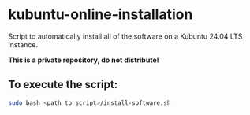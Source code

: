 # kubuntu-online-installation

Script to automatically install all of the software on a Kubuntu 24.04 LTS
instance.

**This is a private repository, do not distribute!**

## To execute the script:

``` bash
sudo bash <path to script>/install-software.sh
```
